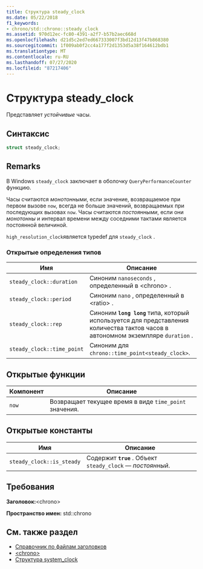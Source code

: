 ```yaml
---
title: Структура steady_clock
ms.date: 05/22/2018
f1_keywords:
- chrono/std::chrono::steady_clock
ms.assetid: 970d12ec-fc80-4391-a2f7-b57b2aec668d
ms.openlocfilehash: d21d5c2ed7ed667333007f3bd12d13f47b868380
ms.sourcegitcommit: 1f009ab0f2cc4a177f2d1353d5a38f164612bdb1
ms.translationtype: MT
ms.contentlocale: ru-RU
ms.lasthandoff: 07/27/2020
ms.locfileid: "87217406"
---
```

# <a name="steady_clock-struct"></a>Структура steady_clock

Представляет *устойчивые* часы.

## <a name="syntax"></a>Синтаксис

```cpp
struct steady_clock;
```

## <a name="remarks"></a>Remarks

В Windows `steady_clock` заключает в оболочку `QueryPerformanceCounter` функцию.

Часы считаются *монотонными*, если значение, возвращаемое при первом вызове `now`, всегда не больше значений, возвращаемых при последующих вызовах `now`. Часы считаются *постоянными*, если они *монотонны* и интервал времени между соседними тактами является постоянной величиной.

`high_resolution_clock`является typedef для `steady_clock` .

### <a name="public-typedefs"></a>Открытые определения типов

|Имя|Описание|
|----------|-----------------|
|`steady_clock::duration`|Синоним `nanoseconds` , определенный в \<chrono> .|
|`steady_clock::period`|Синоним `nano` , определенный в \<ratio> .|
|`steady_clock::rep`|Синоним **`long long`** типа, который используется для представления количества тактов часов в автономном экземпляре `duration` .|
|`steady_clock::time_point`|Синоним для `chrono::time_point<steady_clock>`.|

## <a name="public-functions"></a>Открытые функции

|Компонент|Описание|
|--------------|-----------------|
|`now`|Возвращает текущее время в виде `time_point` значения.|

## <a name="public-constants"></a>Открытые константы

|Имя|Описание|
|----------|-----------------|
|`steady_clock::is_steady`|Содержит **`true`** . Объект `steady_clock` — *постоянный*.|

## <a name="requirements"></a>Требования

**Заголовок:**\<chrono>

**Пространство имен:** std::chrono

## <a name="see-also"></a>См. также раздел

- [Справочник по файлам заголовков](../standard-library/cpp-standard-library-header-files.md)
- [\<chrono>](../standard-library/chrono.md)
- [Структура system_clock](../standard-library/system-clock-structure.md)
